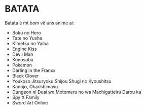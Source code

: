 # BATATA
Batata é mt bom
vê uns anime ai:
- Boku no Hero
- Tate no Yusha
- Kimetsu no Yaiba
- Engine Kiss
- Devil Man
- Konosuba
- Pokemon
- Darling in the Franxx
- Black Clover
- Youkoso Jitsuryoku Shijou Shugi no Kyoushitsu
- Kanojo, Okarishimasu
- Dungeon ni Deai wo Motomeru no wa Machigatteiru Darou ka
- Spy X Family
- Sword Art Online
